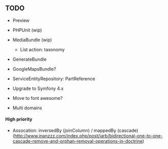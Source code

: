## TODO ##
- Preview
- PHPUnit (wip)

- MediaBundle (wip) 
	- List action: taxonomy
- GenerateBundle
- GoogleMapsBundle?

- ServiceEntityRepository: PartReference

- Upgrade to Symfony 4.x

- Move to font awesome?

- Multi domains

#### High priority ####
- Assocation: inversedBy (joinColumn) / mappedBy (cascade) (http://www.inanzzz.com/index.php/post/iarb/bidirectional-one-to-one-cascade-remove-and-orphan-removal-operations-in-doctrine)
